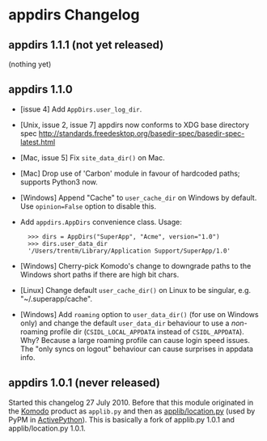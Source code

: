 # appdirs Changelog

## appdirs 1.1.1 (not yet released)

(nothing yet)

## appdirs 1.1.0

- [issue 4] Add `AppDirs.user_log_dir`.
- [Unix, issue 2, issue 7] appdirs now conforms to XDG base directory spec
  <http://standards.freedesktop.org/basedir-spec/basedir-spec-latest.html>
- [Mac, issue 5] Fix `site_data_dir()` on Mac.
- [Mac] Drop use of 'Carbon' module in favour of hardcoded paths; supports
  Python3 now.
- [Windows] Append "Cache" to `user_cache_dir` on Windows by default. Use
  `opinion=False` option to disable this.
- Add `appdirs.AppDirs` convenience class. Usage:

        >>> dirs = AppDirs("SuperApp", "Acme", version="1.0")
        >>> dirs.user_data_dir
        '/Users/trentm/Library/Application Support/SuperApp/1.0'

- [Windows] Cherry-pick Komodo's change to downgrade paths to the Windows short
  paths if there are high bit chars.
- [Linux] Change default `user_cache_dir()` on Linux to be singular, e.g.
  "~/.superapp/cache".
- [Windows] Add `roaming` option to `user_data_dir()` (for use on Windows only)
  and change the default `user_data_dir` behaviour to use a *non*-roaming
  profile dir (`CSIDL_LOCAL_APPDATA` instead of `CSIDL_APPDATA`). Why? Because
  a large roaming profile can cause login speed issues. The "only syncs on
  logout" behaviour can cause surprises in appdata info.


## appdirs 1.0.1 (never released)

Started this changelog 27 July 2010. Before that this module originated in the
[Komodo](http://www.activestate.com/komodo) product as `applib.py` and then as
[applib/location.py](http://github.com/ActiveState/applib/blob/master/applib/location.py)
(used by PyPM in [ActivePython](http://www.activestate.com/activepython)). This
is basically a fork of applib.py 1.0.1 and applib/location.py 1.0.1.

